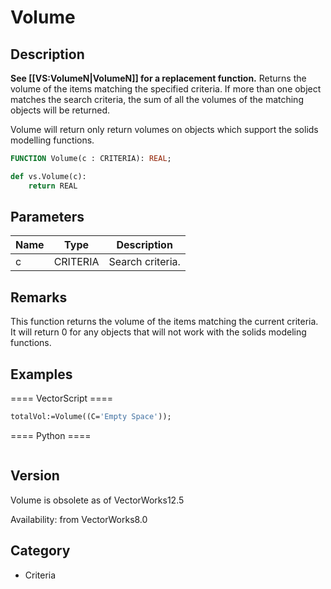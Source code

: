 # Volume

## Description
<b>See [[VS:VolumeN|VolumeN]] for a replacement function.</b>
Returns the volume of the items matching the specified criteria. If more than one object matches the search criteria, the sum of all the volumes of the matching objects will be returned.

Volume will return only return volumes on objects which support the solids modelling functions.

```pascal
FUNCTION Volume(c : CRITERIA): REAL;
```

```python
def vs.Volume(c):
    return REAL
```

## Parameters
|Name|Type|Description|
|---|---|---|
|c|CRITERIA|Search criteria.|

## Remarks
This function returns the volume of the items matching the current criteria.  It will return 0 for any objects that will not work with the solids modeling functions.

## Examples
==== VectorScript ====
```pascal
totalVol:=Volume((C='Empty Space'));
```
==== Python ====
```python

```

## Version
Volume is obsolete as of VectorWorks12.5<P>


Availability: from VectorWorks8.0

## Category
* Criteria

